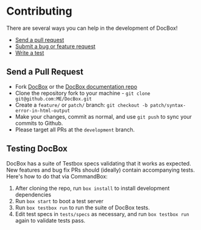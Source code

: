 # Contributing

There are several ways you can help in the development of DocBox!

* [Send a pull request](#send-a-pull-request)
* [Submit a bug or feature request](https://ortussolutions.atlassian.net/projects/DOCBOX)
* [Write a test](#testing-docbox)

## Send a Pull Request

* Fork [DocBox](https://github.com/Ortus-Solutions/DocBox) or the [DocBox documentation repo](https://github.com/ortus-docs/docbox-docs)
* Clone the repository fork to your machine - `git clone git@github.com:ME/DocBox.git`
* Create a `feature/` or `patch/` branch: `git checkout -b patch/syntax-error-in-html-output`
* Make your changes, commit as normal, and use `git push` to sync your commits to Github.
* Please target all PRs at the `development` branch.

## Testing DocBox

DocBox has a suite of Testbox specs validating that it works as expected. New features and bug fix PRs should (ideally) contain accompanying tests. Here's how to do that via CommandBox:

1. After cloning the repo, run `box install` to install development dependencies
2. Run `box start` to boot a test server
3. Run `box testbox run` to run the suite of DocBox tests.
4. Edit test specs in `tests/specs` as necessary, and run `box testbox run` again to validate tests pass.